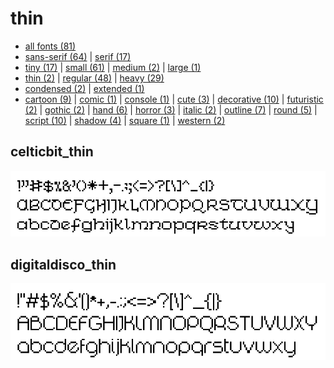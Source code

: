 # thin

- [all fonts (81)](readme.md)
- [sans-serif (64)](sans-serif.md) | [serif (17)](serif.md)
- [tiny (17)](tiny.md) | [small (61)](small.md) | [medium (2)](medium.md) | [large (1)](large.md)
- [thin (2)](thin.md) | [regular (48)](regular.md) | [heavy (29)](heavy.md)
- [condensed (2)](condensed.md) | [extended (1)](extended.md)
- [cartoon (9)](cartoon.md) | [comic (1)](comic.md) | [console (1)](console.md) | [cute (3)](cute.md) | [decorative (10)](decorative.md) | [futuristic (2)](futuristic.md) | [gothic (2)](gothic.md) | [hand (6)](hand.md) | [horror (3)](horror.md) | [italic (2)](italic.md) | [outline (7)](outline.md) | [round (5)](round.md) | [script (10)](script.md) | [shadow (4)](shadow.md) | [square (1)](square.md) | [western (2)](western.md)
## celticbit_thin

[![font preview](previews/celticbit_thin.png?raw=true "celticbit_thin")](/fonts/celticbit_thin.h)

## digitaldisco_thin

[![font preview](previews/digitaldisco_thin.png?raw=true "digitaldisco_thin")](/fonts/digitaldisco_thin.h)
